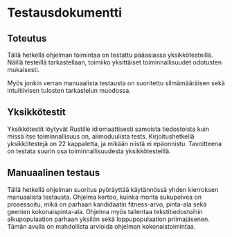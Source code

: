 # Testausdokumentti

## Toteutus
Tällä hetkellä ohjelman toimintaa on testattu pääasiassa yksikkötesteillä.
Näillä testeillä tarkastellaan, toimiiko yksittäiset toiminnallisuudet odotusten
mukaisesti.

Myös jonkin verran manuaalista testausta on suoritettu silmämääräisen sekä
intuitiivisen tulosten tarkastelun muodossa.

## Yksikkötestit
Yksikkötestit löytyvät Rustille idiomaattisesti samoista tiedostoista kuin
missä itse toiminnallisuus on, alimoduulista tests. Kirjoitushetkellä yksikkötestejä
on 22 kappaletta, ja mikään niistä ei epäonnistu. Tavoitteena on testata suurin osa
toiminnallisuudesta yksikkötesteillä.

## Manuaalinen testaus
Tällä hetkellä ohjelman suoritus pyöräyttää käytännössä yhden kierroksen manuaalista
testausta. Ohjelma kertoo, kuinka monta sukupolvea on prosessoitu, mikä on parhaan
kandidaatin fitness-arvo, pinta-ala sekä geenien kokonaispinta-ala. Ohjelma myös tallentaa
tekstitiedostoihin alkupopulaation parhaan yksilön sekä loppupopulaation priimajäsenen.
Tämän avulla on mahdollista arvioida ohjelman kokonaistoimintaa.